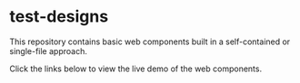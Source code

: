 # test-designs

This repository contains basic web components built in a self-contained or single-file approach.

Click the links below to view the live demo of the web components.
